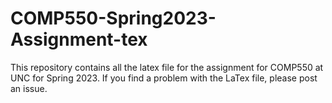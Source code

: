# COMP550-Spring2023-Assignment-tex
This repository contains all the latex file for the assignment for COMP550 at UNC for Spring 2023. If you find a problem with the LaTex file, please post an issue. 
